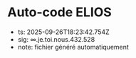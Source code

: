 # Auto-code ELIOS
- ts: 2025-09-26T18:23:42.754Z
- sig: ∞.je.toi.nous.432.528
- note: fichier généré automatiquement